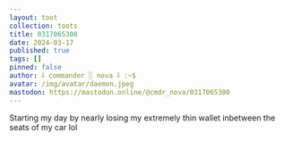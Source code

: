 ```yaml
---
layout: toot
collection: toots
title: 0317065300
date: 2024-03-17
published: true
tags: []
pinned: false
author: ⸸ commander ░ nova ⸸ :~$
avatar: /img/avatar/daemon.jpeg
mastodon: https://mastodon.online/@cmdr_nova/0317065300
---
```


Starting my day by nearly losing my extremely thin wallet inbetween the seats of my car lol
